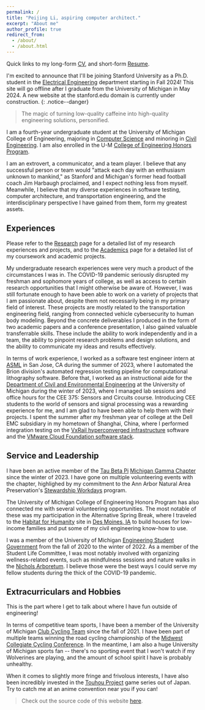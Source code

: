 ```yaml
---
permalink: /
title: "Peijing Li, aspiring computer architect."
excerpt: "About me"
author_profile: true
redirect_from: 
  - /about/
  - /about.html
---
```


Quick links to my long-form [CV](http://www-personal.umich.edu/~peijli/files/CV.pdf), and short-form [Resume](http://www-personal.umich.edu/~peijli/files/Resume.pdf).

I'm excited to announce that I'll be joining Stanford University as a Ph.D. student in the [Electrical Engineering](https://ee.stanford.edu) department starting in Fall 2024! This site will go offline after I graduate from the University of Michigan in May 2024. A new website at the stanford.edu domain is currently under construction.
{: .notice--danger}

> The magic of turning low-quality caffeine into high-quality engineering solutions, personified.

I am a fourth-year undergraduate student at the University of Michigan College of Engineering, 
majoring in [Computer Science](https://cse.engin.umich.edu) and minoring in [Civil Engineering](https://cee.engin.umich.edu).
I am also enrolled in the U-M [College of Engineering Honors Program](https://honors.engin.umich.edu).

I am an extrovert, a communicator, and a team player.
I believe that any successful person or team would "attack each day with an enthusiasm unknown to mankind," as Stanford and Michigan's former head football coach Jim Harbaugh proclaimed, and I expect nothing less from myself.
Meanwhile, I believe that my diverse experiences in software testing, computer architecture, and transportation engineering, and the interdisciplinary perspective I have gained from them, form my greatest assets.

## Experiences

Please refer to the [Research](http://www-personal.umich.edu/~peijli/research/) page for a detailed list of my research experiences and projects, and to the [Academics](http://www-personal.umich.edu/~peijli/academics/) page for a detailed list of my coursework and academic projects.

My undergraduate research experiences were very much a product of the circumstances I was in.
The COVID-19 pandemic seriously disrupted my freshman and sophomore years of college, as well as access to certain research opportunities that I might otherwise be aware of.
However, I was still fortunate enough to have been able to work on a variety of projects that I am passionate about, despite them not necessarily being in my primary field of interest.
These projects are mostly related to the transportation engineering field, ranging from connected vehicle cybersecurity to human body modeling.
Beyond the concrete deliverables I produced in the form of two academic papers and a conference presentation, I also gained valuable transferrable skills.
These include the ability to work independently and in a team, the ability to pinpoint research problems and design solutions, and the ability to communicate my ideas and results effectively.

In terms of work experience, I worked as a software test engineer intern at [ASML](https://www.asml.com/en) in San Jose, CA during the summer of 2023, where I automated the Brion division's automated regression testing pipeline for computational lithography software.
Before that, I worked as an instructional aide for the [Department of Civil and Environmental Engineering](https://cee.engin.umich.edu) at the University of Michigan during the winter of 2023, where I managed lab sessions and office hours for the CEE 375: Sensors and Circuits course.
Introducing CEE students to the world of sensors and signal processing was a rewarding experience for me, and I am glad to have been able to help them with their projects.
I spent the summer after my freshman year of college at the Dell EMC subsidiary in my hometown of Shanghai, China, where I performed integration testing on the [VxRail hyperconverged infrastructure](https://www.dell.com/en-us/dt/converged-infrastructure/vxrail/index.htm) software and the [VMware Cloud Foundation software stack](https://www.vmware.com/products/cloud-foundation.html).

<!-- ## Academic Interest Narrative

I have chosen the career path of an engineer -- or more specifically, a computer architect -- because of my passion for technology, as well as my desire to share that passion with others.
I want to create the next generation of computer systems that will put the brilliance of modern software to its full potential, as well as bring the power of computing to the masses.
In the meantime, my other ambition is to create a world where computer architecture is accessible to all, as much as software development is today.
I believe that the path to get there is through more efficient and more accessible high-level synthesis tools to lower time and monetary costs for designing new domain-specific hardware accelerators.

I am also practically the only person I know among my peers combining a Computer Science major with a Civil Engineering minor. 
I wish to go above and beyond what's required for a computer science degree and want to venture deeper into the interdisciplinary application of computing.
I believe that transportation and infrastructure are two such places where computer technologies can make an impact. 
In particular, I believe that if I can put more efficient, reliable, and secure computer systems on the road, I can make a difference by enabling each entity in the transportation system to make use of ever more complex and accurate data and algorithms to make better decisions. -->

## Service and Leadership

I have been an active member of the [Tau Beta Pi](https://www.tbp.org/home.cfm) [Michigan Gamma Chapter](https://tbp.engin.umich.edu) since the winter of 2023.
I have gone on multiple volunteering events with the chapter, highlighed by my commitment to the Ann Arbor Natural Area Preservation's [Stewardship Workdays](https://www.a2gov.org/departments/Parks-Recreation/NAP/volunteering/Pages/StewardshipWorkdays.aspx) program.

The University of Michigan College of Engineering Honors Program has also connected me with several volunteering opportunities.
The most notable of these was my participation in the Alternative Spring Break, where I traveled to the [Habitat for Humanity](https://www.habitat.org) site in [Des Moines, IA](https://gdmhabitat.org) to build houses for low-income families and put some of my civil engineering know-how to use.

I was a member of the University of Michigan [Engineering Student Government](https://esg.engin.umich.edu) from the fall of 2020 to the winter of 2022.
As a member of the Student Life Committee, I was most notably involved with organizing wellness-related events, such as mindfulness sessions and nature walks in the [Nichols Arboretum](https://mbgna.umich.edu/nichols-arboretum/).
I believe those were the best ways I could serve my fellow students during the thick of the COVID-19 pandemic.

## Extracurriculars and Hobbies

This is the part where I get to talk about where I have fun outside of engineering!

In terms of competitive team sports, I have been a member of the University of Michigan [Club Cycling Team](https://www.umcycling.org) since the fall of 2021.
I have been part of multiple teams winning the road cycling championship of the [Midwest Collegiate Cycling Conference](https://www.mwccc.org).
In the meantime, I am also a huge University of Michigan sports fan -- there's no sporting event that I won't watch if my Wolverines are playing, and the amount of school spirit I have is probably unhealthy.

When it comes to slightly more fringe and frivolous interests, I have also been incredibly invested in the [Touhou Project](https://en.touhouwiki.net/wiki/Touhou_Wiki) game series out of Japan.
Try to catch me at an anime convention near you if you can!

> Check out the source code of this website [here](https://github.com/peijli/peijli.github.io).
